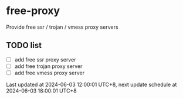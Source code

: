 
# free-proxy
Provide free ssr / trojan / vmess proxy servers


## TODO list
- [ ] add free ssr proxy server
- [ ] add free trojan proxy server
- [ ] add free vmess proxy server

Last updated at 2024-06-03 12:00:01 UTC+8, next update schedule at 2024-06-03 18:00:01 UTC+8

